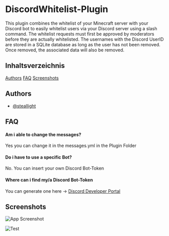 
# DiscordWhitelist-Plugin

This plugin combines the whitelist of your Minecraft server with your Discord bot to easily whitelist users via your Discord server using a slash command. The whitelist requests must first be approved by moderators before they are actually whitelisted. The usernames with the Discord UserID are stored in a SQLite database as long as the user has not been removed. Once removed, the associated data will also be removed.


## Inhaltsverzeichnis

[Authors](#authors)
[FAQ](#faq)
[Screenshots](#screenshots)

## Authors

- [@steallight](https://www.github.com/steallight)


## FAQ

#### Am i able to change the messages?

Yes you can change it in the messages.yml in the Plugin Folder

#### Do i have to use a specific Bot?

No. You can insert your own Discord Bot-Token

#### Where can i find my/a Discord Bot-Token

You can generate one here ->
[Discord Developer Portal](https://discord.com/developers/applications)


## Screenshots

![App Screenshot](https://via.placeholder.com/468x300?text=App+Screenshot+Here)

![Test](https://via.placeholder.com/468x300?text=Placeholder)


